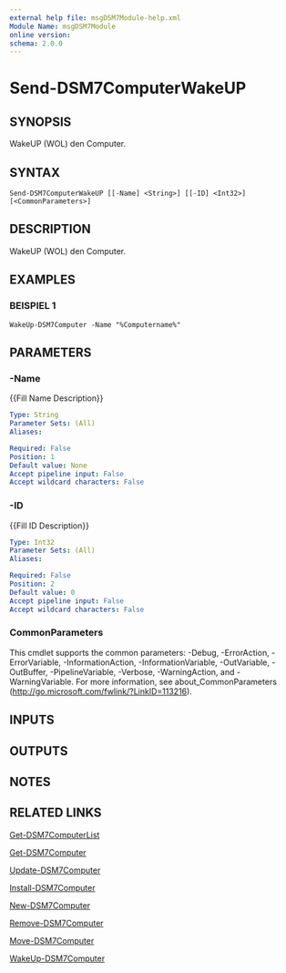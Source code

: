 ```yaml
---
external help file: msgDSM7Module-help.xml
Module Name: msgDSM7Module
online version:
schema: 2.0.0
---
```


# Send-DSM7ComputerWakeUP

## SYNOPSIS
WakeUP (WOL) den Computer.

## SYNTAX

```
Send-DSM7ComputerWakeUP [[-Name] <String>] [[-ID] <Int32>] [<CommonParameters>]
```

## DESCRIPTION
WakeUP (WOL) den Computer.

## EXAMPLES

### BEISPIEL 1
```
WakeUp-DSM7Computer -Name "%Computername%"
```

## PARAMETERS

### -Name
{{Fill Name Description}}

```yaml
Type: String
Parameter Sets: (All)
Aliases:

Required: False
Position: 1
Default value: None
Accept pipeline input: False
Accept wildcard characters: False
```

### -ID
{{Fill ID Description}}

```yaml
Type: Int32
Parameter Sets: (All)
Aliases:

Required: False
Position: 2
Default value: 0
Accept pipeline input: False
Accept wildcard characters: False
```

### CommonParameters
This cmdlet supports the common parameters: -Debug, -ErrorAction, -ErrorVariable, -InformationAction, -InformationVariable, -OutVariable, -OutBuffer, -PipelineVariable, -Verbose, -WarningAction, and -WarningVariable.
For more information, see about_CommonParameters (http://go.microsoft.com/fwlink/?LinkID=113216).

## INPUTS

## OUTPUTS

## NOTES

## RELATED LINKS

[Get-DSM7ComputerList]()

[Get-DSM7Computer]()

[Update-DSM7Computer]()

[Install-DSM7Computer]()

[New-DSM7Computer]()

[Remove-DSM7Computer]()

[Move-DSM7Computer]()

[WakeUp-DSM7Computer]()

